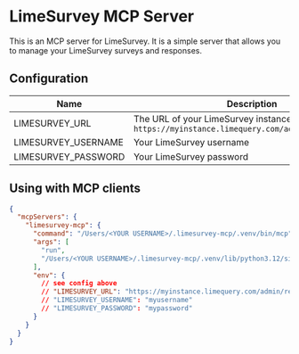 # LimeSurvey MCP Server

This is an MCP server for LimeSurvey. It is a simple server that allows you to manage your LimeSurvey surveys and responses.

## Configuration

| Name | Description |
|------|-------------|
| LIMESURVEY_URL | The URL of your LimeSurvey instance, e.g. `https://myinstance.limequery.com/admin/remotecontrol` |
| LIMESURVEY_USERNAME | Your LimeSurvey username |
| LIMESURVEY_PASSWORD | Your LimeSurvey password |

## Using with MCP clients

```json
{
  "mcpServers": {
    "limesurvey-mcp": {
      "command": "/Users/<YOUR USERNAME>/.limesurvey-mcp/.venv/bin/mcp",
      "args": [
        "run",
        "/Users/<YOUR USERNAME>/.limesurvey-mcp/.venv/lib/python3.12/site-packages/limesurvey_mcp/main.py"
      ],
      "env": {
        // see config above
        // "LIMESURVEY_URL": "https://myinstance.limequery.com/admin/remotecontrol"
        // "LIMESURVEY_USERNAME": "myusername"
        // "LIMESURVEY_PASSWORD": "mypassword"
      }
    }
  }
}
```

